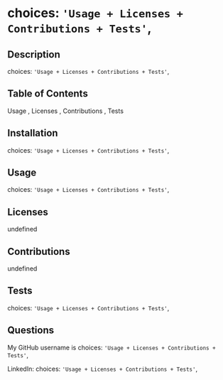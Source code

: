 
# choices: `'Usage + Licenses + Contributions + Tests'`,

## Description
choices: `'Usage + Licenses + Contributions + Tests'`,
## Table of Contents
 Usage , Licenses , Contributions , Tests 
## Installation
choices: `'Usage + Licenses + Contributions + Tests'`,
## Usage
choices: `'Usage + Licenses + Contributions + Tests'`,
## Licenses
undefined
## Contributions
undefined
## Tests
choices: `'Usage + Licenses + Contributions + Tests'`,
## Questions
My GitHub username is choices: `'Usage + Licenses + Contributions + Tests'`,

LinkedIn: choices: `'Usage + Licenses + Contributions + Tests'`,   
